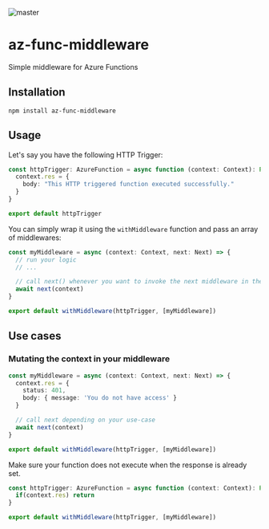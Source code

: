 ![master](https://github.com/richardrobberse/az-func-middleware/actions/workflows/main.yml/badge.svg?branch=master)

# az-func-middleware

Simple middleware for Azure Functions

## Installation

`npm install az-func-middleware`

## Usage

Let's say you have the following HTTP Trigger:

```TypeScript
const httpTrigger: AzureFunction = async function (context: Context): Promise<void> {
  context.res = {
    body: "This HTTP triggered function executed successfully."
  }
}

export default httpTrigger
```

You can simply wrap it using the `withMiddleware` function and pass an array of middlewares:

```TypeScript
const myMiddleware = async (context: Context, next: Next) => {
  // run your logic
  // ...

  // call next() whenever you want to invoke the next middleware in the chain
  await next(context)
}

export default withMiddleware(httpTrigger, [myMiddleware])

```

## Use cases

### Mutating the context in your middleware

```TypeScript
const myMiddleware = async (context: Context, next: Next) => {
  context.res = {
    status: 401,
    body: { message: 'You do not have access' }
  }

  // call next depending on your use-case
  await next(context)
}

export default withMiddleware(httpTrigger, [myMiddleware])

```

Make sure your function does not execute when the response is already set.

```TypeScript
const httpTrigger: AzureFunction = async function (context: Context): Promise<void> {
  if(context.res) return
}

export default withMiddleware(httpTrigger, [myMiddleware])
```
